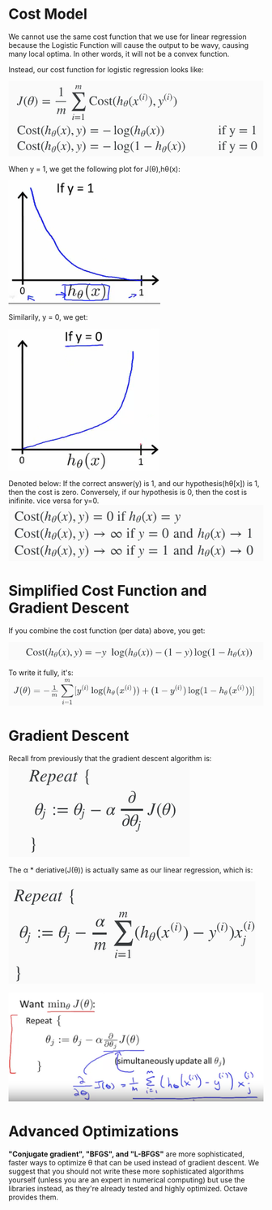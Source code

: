 # Cost Model
We cannot use the same cost function that we use for linear regression because the Logistic Function will cause the output to be wavy, causing many local optima. In other words, it will not be a convex function.

Instead, our cost function for logistic regression looks like:

![classification_cost_model](./img/classification_cost_model.png)

When y = 1, we get the following plot for J(θ),hθ(x):


![cost_func_y=1](./img/cost_func_y=1.png)

Similarily, y = 0, we get:


![cost_func_y=0](./img/cost_func_y=0.png)


Denoted below: If the correct answer(y) is 1, and our hypothesis(hθ[x]) is 1, then the cost is zero. Conversely, if our hypothesis is 0, then the cost is inifinite. vice versa for y=0.
![cost_func_range](./img/cost_func_range.png)

# Simplified Cost Function and Gradient Descent
If you combine the cost function (per data) above, you get:

![combined_cost_func_ith](./img/combined_cost_func_ith.png)

To write it fully, it's:
![combined_cost_func](./img/combined_cost_func.png)

# Gradient Descent

Recall from previously that the gradient descent algorithm is:
![gradient_descent](./img/gradient_descent.png)

The α * deriative(J(θ)) is actually same as our linear regression, which is:

![gradient_descent_expanded](./img/gradient_descent_expanded.png)


![gradient_descent_explained](./img/gradient_descent_explained.png)

# Advanced Optimizations
**"Conjugate gradient", "BFGS", and "L-BFGS"** are more sophisticated, faster ways to optimize θ that can be used instead of gradient descent. We suggest that you should not write these more sophisticated algorithms yourself (unless you are an expert in numerical computing) but use the libraries instead, as they're already tested and highly optimized. Octave provides them.

